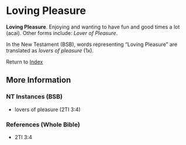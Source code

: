 # Loving Pleasure
**Loving Pleasure**. 
Enjoying and wanting to have fun and good times a lot (acai). 
Other forms include: 
*Lover of Pleasure*. 




In the New Testament (BSB), words representing “Loving Pleasure” are translated as 
*lovers of pleasure* (1x). 


Return to [Index](00-Index.md)

## More Information

### NT Instances (BSB)

* lovers of pleasure (2TI 3:4)



### References (Whole Bible)

* 2TI 3:4



